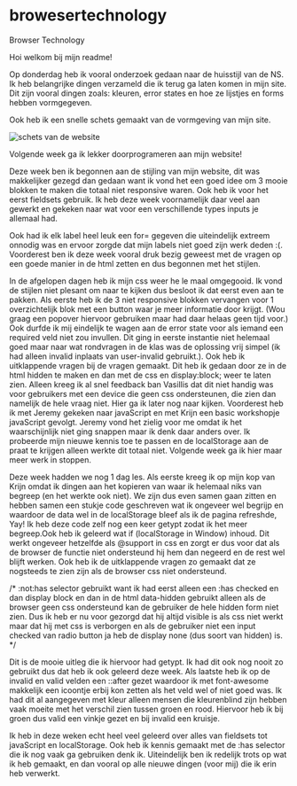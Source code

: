 # browesertechnology
Browser Technology

Hoi welkom bij mijn readme!


<!-- Week 1! -->

Op donderdag heb ik vooral onderzoek gedaan naar de huisstijl van de NS. Ik heb belangrijke dingen verzameld die ik terug ga laten komen in mijn site. 
Dit zijn vooral dingen zoals: kleuren, error states en hoe ze lijstjes en forms hebben vormgegeven. 

Ook heb ik een snelle schets gemaakt van de vormgeving van mijn site.

<img src="images/schets.HEIC" alt="schets van de website">

Volgende week ga ik lekker doorprogrameren aan mijn website!

<!-- Week 2! -->

Deze week ben ik begonnen aan de stijling van mijn website, dit was makkelijker gezegd dan gedaan want ik vond het een goed idee om 3 mooie blokken te maken die totaal niet responsive waren.
Ook heb ik voor het eerst fieldsets gebruik. Ik heb deze week voornamelijk daar veel aan gewerkt en gekeken naar wat voor een verschillende types inputs je allemaal had. 

Ook had ik elk label heel leuk een for= gegeven die uiteindelijk extreem onnodig was en ervoor zorgde dat mijn labels niet goed zijn werk deden :(. Voorderest ben ik deze week vooral druk bezig geweest met de vragen op een goede manier in de html zetten en dus begonnen met het stijlen.

<!-- Week 3 -->

In de afgelopen dagen heb ik mijn css weer he le maal omgegooid. Ik vond de stijlen niet plesant om naar te kijken dus besloot ik dat eerst even aan te pakken. Als eerste heb ik de 3 niet responsive blokken vervangen voor 1 overzichtelijk blok met een button waar je meer informatie door krijgt. (Wou graag een popover hiervoor gebruiken maar had daar helaas geen tijd voor.) 
Ook durfde ik mij eindelijk te wagen aan de error state voor als iemand een required veld niet zou invullen. Dit ging in eerste instantie niet helemaal goed maar naar wat rondvragen in de klas was de oplossing vrij simpel (ik had alleen invalid inplaats van user-invalid gebruikt.). Ook heb ik uitklappende vragen bij de vragen gemaakt. Dit heb ik gedaan door ze in de html hidden te maken en dan met de css en display:block; weer te laten zien. Alleen kreeg ik al snel feedback ban Vasillis dat dit niet handig was voor gebruikers met een device die geen css ondersteunen, die zien dan namelijk de hele vraag niet. Hier ga ik later nog naar kijken. 
Voorderest heb ik met Jeremy gekeken naar javaScript en met Krijn een basic workshopje javaScript gevolgt. Jeremy vond het zielig voor me omdat ik het waarschijnlijk niet ging snappen maar ik denk daar anders over.
Ik probeerde mijn nieuwe kennis toe te passen en de localStorage aan de praat te krijgen alleen werkte dit totaal niet. Volgende week ga ik hier maar meer werk in stoppen.

<!-- Week 4 -->

Deze week hadden we nog 1 dag les. Als eerste kreeg ik op mijn kop van Krijn omdat ik dingen aan het kopieren van waar ik helemaal niks van begreep (en het werkte ook niet). We zijn dus even samen gaan zitten en hebben samen een stukje code geschreven wat ik ongeveer wel begrijp en waardoor de data wel in de localStorage bleef als ik de pagina refreshde, Yay! Ik heb deze code zelf nog een keer getypt zodat ik het meer begreep.Ook heb ik geleerd wat if (localStorage in Window) inhoud. Dit werkt ongeveer hetzelfde als @support in css en zorgt er dus voor dat als de browser de functie niet ondersteund hij hem dan negeerd en de rest wel blijft werken. Ook heb ik de uitklappende vragen zo gemaakt dat ze nogsteeds te zien zijn als de browser css niet ondersteund. 

/* :not:has selector gebruikt want ik had eerst alleen een :has checked en dan display block en dan in de html data-hidden gebruikt
alleen als de browser geen css ondersteund kan de gebruiker de hele hidden form niet zien. Dus ik heb er nu voor gezorgd dat hij altijd
visible is als css niet werkt maar dat hij met css is verborgen en als de gebruiker niet een input checked van radio button ja heb
de display none (dus soort van hidden) is. */

Dit is de mooie uitleg die ik hiervoor had getypt. Ik had dit ook nog nooit zo gebruikt dus dat heb ik ook geleerd deze week.
Als laatste heb ik op de invalid en valid velden een ::after gezet waardoor ik met font-awesome makkelijk een icoontje erbij kon zetten als het veld wel of niet goed was. Ik had dit al aangegeven met kleur alleen mensen die kleurenblind zijn hebben vaak moeite met het verschil zien tussen groen en rood. Hiervoor heb ik bij groen dus valid een vinkje gezet en bij invalid een kruisje.

Ik heb in deze weken echt heel veel geleerd over alles van fieldsets tot javaScript en localStorage. Ook heb ik kennis gemaakt met de :has selector die ik nog vaak ga gebruiken denk ik.
Uiteindelijk ben ik redelijk trots op wat ik heb gemaakt, en dan vooral op alle nieuwe dingen (voor mij) die ik erin heb verwerkt.
